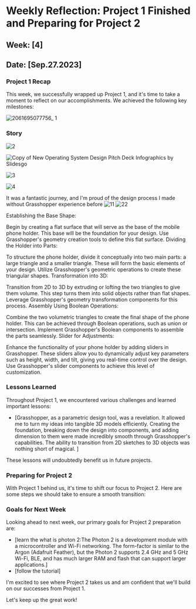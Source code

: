 # Weekly Reflection: Project 1 Finished and Preparing for Project 2

## Week: [4]
## Date: [Sep.27.2023]

### Project 1 Recap

This week, we successfully wrapped up Project 1, and it's time to take a moment to reflect on our accomplishments. We achieved the following key milestones:

![2061695077756_ 1](https://github.com/Berkeley-MDes/tdf-fa23-JunjieLi426/assets/143133588/b60f210c-9a8f-4244-a8e7-a37d658b154d)

### Story
![2](https://github.com/Berkeley-MDes/tdf-fa23-JunjieLi426/assets/143133588/84b8f896-90f8-4b33-8fcc-a283a3fea012)

![Copy of New Operating System Design Pitch Deck Infographics by Slidesgo](https://github.com/Berkeley-MDes/tdf-fa23-JunjieLi426/assets/143133588/ca7fadab-53b4-43a0-ac08-2f5674065622)

![3](https://github.com/Berkeley-MDes/tdf-fa23-JunjieLi426/assets/143133588/d6d1bd5b-ba17-475e-948f-bcc3b91b080d)

![4](https://github.com/Berkeley-MDes/tdf-fa23-JunjieLi426/assets/143133588/d4f3fd5b-34cf-4747-9962-a115bf1b6efd)

It was a fantastic journey, and I'm proud of the design process I made without Grasshopper experience before
![11](https://github.com/Berkeley-MDes/tdf-fa23-JunjieLi426/assets/143133588/b64e1ff4-c2a6-42d8-b66a-3fe92bc31be4)
![22](https://github.com/Berkeley-MDes/tdf-fa23-JunjieLi426/assets/143133588/675a037e-59b1-4f91-85b5-2bb26ea93623)

Establishing the Base Shape:

Begin by creating a flat surface that will serve as the base of the mobile phone holder. This base will be the foundation for your design.
Use Grasshopper's geometry creation tools to define this flat surface.
Dividing the Holder into Parts:

To structure the phone holder, divide it conceptually into two main parts: a large triangle and a smaller triangle. These will form the basic elements of your design.
Utilize Grasshopper's geometric operations to create these triangular shapes.
Transformation into 3D:

Transition from 2D to 3D by extruding or lofting the two triangles to give them volume. This step turns them into solid objects rather than flat shapes.
Leverage Grasshopper's geometry transformation components for this process.
Assembly Using Boolean Operations:

Combine the two volumetric triangles to create the final shape of the phone holder. This can be achieved through Boolean operations, such as union or intersection.
Implement Grasshopper's Boolean components to assemble the parts seamlessly.
Slider for Adjustments:

Enhance the functionality of your phone holder by adding sliders in Grasshopper.
These sliders allow you to dynamically adjust key parameters such as height, width, and tilt, giving you real-time control over the design.
Use Grasshopper's slider components to achieve this level of customization.

### Lessons Learned

Throughout Project 1, we encountered various challenges and learned important lessons:

- [Grasshopper, as a parametric design tool, was a revelation. It allowed me to turn my ideas into tangible 3D models efficiently. Creating the foundation, breaking down the design into components, and adding dimension to them were made incredibly smooth through Grasshopper's capabilities. The ability to transition from 2D sketches to 3D objects was nothing short of magical.
]

These lessons will undoubtedly benefit us in future projects.

### Preparing for Project 2

With Project 1 behind us, it's time to shift our focus to Project 2. Here are some steps we should take to ensure a smooth transition:

### Goals for Next Week

Looking ahead to next week, our primary goals for Project 2 preparation are:

- [learn the what is photon 2:The Photon 2 is a development module with a microcontroller and Wi-Fi networking. The form-factor is similar to the Argon (Adafruit Feather), but the Photon 2 supports 2.4 GHz and 5 GHz Wi-Fi, BLE, and has much larger RAM and flash that can support larger applications.]
- [follow the tutorial]

I'm excited to see where Project 2 takes us and am confident that we'll build on our successes from Project 1.

Let's keep up the great work!

